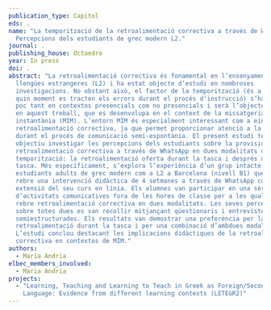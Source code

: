 ```yaml
---
publication_type: Capitol
eds: .
name: "La temporització de la retroalimentació correctiva a través de WhatsApp:
  Percepcions dels estudiants de grec modern L2."
journal: .
publishing_house: Octaedro
year: In press
doi: .
abstract: "La retroalimentació correctiva és fonamental en l’ensenyament de
  llengües estrangeres (L2) i ha estat objecte d’estudi en nombroses
  investigacions. No obstant això, el factor de la temporització (és a dir, en
  quin moment es tracten els errors durant el procés d’instrucció) s’ha explorat
  poc tant en contextos presencials com no presencials i serà l’objecte d’estudi
  en aquest treball, que es desenvolupa en el context de la missatgeria
  instantània (MIM). L’entorn MIM és especialment interessant com a eina de
  retroalimentació correctiva, ja que permet proporcionar atenció a la llengua
  durant el procés de comunicació semi-espontània. El present estudi té com a
  objectiu investigar les percepcions dels estudiants sobre la provisió de
  retroalimentació correctiva a través de WhatsApp en dues modalitats de
  temporització: la retroalimentació oferta durant la tasca i després de la
  tasca. Més específicament, s’explora l’experiència d’un grup intacte de 10
  estudiants adults de grec modern com a L2 a Barcelona (nivell B1) que van
  rebre una intervenció didàctica de 4 setmanes a través de WhatsApp com a
  extensió del seu curs en línia. Els alumnes van participar en una sèrie
  d’activitats comunicatives fora de les hores de classe per a les quals van
  rebre retroalimentació correctiva en dues modalitats. Les seves percepcions
  sobre totes dues es van recollir mitjançant qüestionaris i entrevistes
  semiestructurades. Els resultats van demostrar una preferència per la
  retroalimentació durant la tasca i per una combinació d’ambdues modalitats.
  L’estudi conclou destacant les implicacions didàctiques de la retroalimentació
  correctiva en contextos de MIM."
authors:
  - Maria Andria
elbec_members_involved:
  - Maria Andria
projects:
  - "Learning, Teaching and Learning to Teach in Greek as Foreign/Second
    Language: Evidence from different learning contexts (LETEGR2)"
---
```


